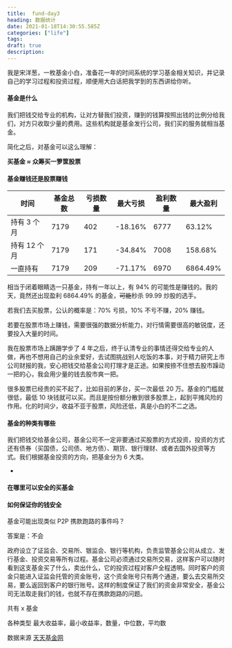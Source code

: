 ```yaml
---
title:  fund-day3
heading: 数据统计
date: 2021-01-18T14:30:55.585Z
categories: ["life"]
tags: 
draft: true
description: 
---
```


我是宋洋葱，一枚基金小白，准备花一年的时间系统的学习基金相关知识，并记录自己的学习过程和投资过程，顺便用大白话把我学到的东西讲给你听。

#### 基金是什么

我们把钱交给专业的机构，让对方替我们投资，赚到的钱算按照出钱的比例分给我们，对方只收取少量的费用。这些机构就是基金发行公司，我们买的服务就相当基金。

简化之后，对基金可以这么理解：

**买基金 ≈ 众筹买一箩筐股票**


#### 基金赚钱还是股票赚钱

| 时间   | 基金总数  |  亏损数量   |  最大亏损   | 盈利数量    | 最大盈利
| --- | --- | --- | --- | --- |--- |
|  持有 3 个月   |  7179   |  402   |  -18.16%   |  6777  |63.12% 
|  持有 12 个月   |  7179   |  171   |   	-34.84%  |  7008   | 158.68%
|  一直持有   |   7179  |  209   |  -71.17%   |   6970  | 6864.49%

相当于闭着眼睛选一只基金，持有一年以上，有 94% 的可能性是赚钱的。我的天，竟然还出现盈利 6864.49% 的基金，~~可能~~秒杀 99.99 炒股的选手。

若我们去买股票，公认的概率是：70% 亏损，10% 不亏不赚，20% 赚钱。

若要在股票市场上赚钱，需要很强的数据分析能力，对行情需要很高的敏锐度，还要投入大量的时间。

我在股票市场上蹒跚学步了 4  年之后，终于认清专业的事情还得交给专业的人做，再也不想用自己的业余爱好，去试图挑战别人吃饭的本事，对于精力研究上市公司财报的我，安心把钱交给基金公司打理才是正途。如果按捺不住想去股市躁动一把的心，我会用少量的钱去股市爽一把。


很多股票已经贵的买不起了，比如目前的茅台，买一次最低 20 万。基金的门槛就很低，最低 10 块钱就可以买。而且是按份额分散到很多股票上，起到平摊风险的作用。化的时间少，收益不亚于股票，风险还低，真是小白的不二之选。


#### 基金的种类有哪些

我们把钱交给基金公司，基金公司不一定非要通过买股票的方式投资，投资的方式还有债券（买国债，公司债、地方债）、期货、银行理财、或者去国外投资等方式。我们根据基金投资的方向，把基金分为 6 大类。

- 


#### 在哪里可以安全的买基金




#### 如何保证你的钱安全

基金可能出现类似 P2P 携款跑路的事件吗？

答案是：不会

政府设立了证监会、交易所、银监会、银行等机构，负责监管基金公司从成立、发行基金、投资交易等所有过程。基金公司必须通过交易所交易，这样客户可以随时看到这支基金买了什么，卖出什么，它的投资过程对客户全程透明。同时客户的资金只能进入证监会托管的资金账号，这个资金账号只有两个通道，要么去交易所交易，要么返回到客户的银行账号。这样的制度保证了我们的资金非常安全，基金公司无法取走我们的钱，也就不存在携款跑路的问题。






共有 x 基金

各种类型
最大收益率，最小收益率，数量，中位数，平均数

数据来源
[天天基金网](http://fund.eastmoney.com/data/fundranking.html#tall;c0;r;s6yzf;pn50;ddesc;qsd20200118;qed20210118;qdii;zq;gg;gzbd;gzfs;bbzt;sfbb)



